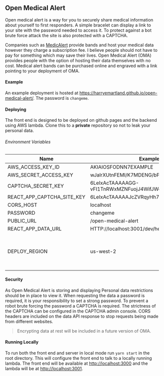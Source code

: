 ## Open Medical Alert

Open medical alert is a way for you to securely share medical information about yourself to first responders.
A simple bracelet can display a link to your site with the password needed to access it.
To protect against a bot brute force attack the site is also protected with a CAPTCHA.

Companies such as [MedicAlert](https://www.medicalert.org.uk/) provide bands and host your medical data however they charge a subscription fee.
I believe people should not have to pay for something which may save their lives.
Open Medical Alert (OMA) provides people with the option of hosting their data themselves with no cost.
Medical alert bands can be purchased online and engraved with a link pointing to your deployment of OMA.

#### Example

An example deployment is hosted at <https://harryemartland.github.io/open-medical-alert/>.
The password is `changeme`.

#### Deploying

The front end is designed to be deployed on github pages and the backend using AWS lambda.
Clone this to a **private** repository so not to leak your personal data.

###### Environment Variables
|Name|Example|Description|
|----|-------|-----------|
|AWS_ACCESS_KEY_ID|AKIAIOSFODNN7EXAMPLE||
|AWS_SECRET_ACCESS_KEY|wJalrXUtnFEMI/K7MDENG/bPxRfiCYEXAMPLEKEY|
|CAPTCHA_SECRET_KEY|6LeIxAcTAAAAAGG-vFI1TnRWxMZNFuojJ4WifJWe|
|REACT_APP_CAPTCHA_SITE_KEY|6LeIxAcTAAAAAJcZVRqyHh71UMIEGNQ_MXjiZKhI|
|CORS_HOST|localhost
|PASSWORD|changeme|
|PUBLIC_URL|/open-medical-alert|
|REACT_APP_DATA_URL|HTTP://localhost:3001/dev/hello|
|DEPLOY_REGION|us-west-2|Which region to deploy the lambda to. Defaults to `us-west-2`|


#### Security

As Open Medical Alert is storing and displaying Personal data restrictions should be in place to view it.
When requesting the data a password is required, it is your responsibility to set a strong password.
To prevent a robot brute forcing the password a CAPTCHA is required.
The strictness of the CAPTCHA can be configured in the CAPTCHA admin console.
CORS headers are included on the data API response to stop requests being made from different websites.

> Encrypting data at rest will be included in a future version of OMA.

#### Running Locally

To run both the front end and server in local mode run `yarn start` in the root directory.
This will configure the front end to talk to a locally running lambda.
The front end will be available at <http://localhost:3000> and the lambda will be at <http://localhost:3001>.